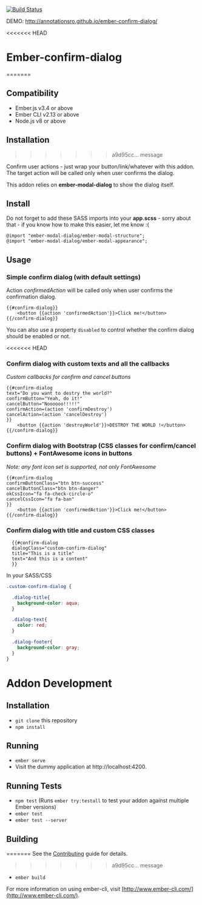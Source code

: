 [![Build Status](https://travis-ci.org/AnnotationSro/ember-confirm-dialog.svg?branch=master)](https://travis-ci.org/AnnotationSro/ember-confirm-dialog)

DEMO: http://annotationsro.github.io/ember-confirm-dialog/

<<<<<<< HEAD
# Ember-confirm-dialog
=======

Compatibility
------------------------------------------------------------------------------

* Ember.js v3.4 or above
* Ember CLI v2.13 or above
* Node.js v8 or above


Installation
------------------------------------------------------------------------------
>>>>>>> a9d95cc... message

Confirm user actions - just wrap your button/link/whatever with this addon. The target action will be called only when user confirms the dialog.

This addon relies on **ember-modal-dialog** to show the dialog itself.

## Install

Do not forget to add these SASS imports into your **app.scss** - sorry about that - if you know how to make this easier, let me know :(
```
@import "ember-modal-dialog/ember-modal-structure";
@import "ember-modal-dialog/ember-modal-appearance";
```

## Usage

### Simple confirm dialog (with default settings)

  Action _confirmedAction_ will be called only when user confirms the confirmation dialog.

  ```
  {{#confirm-dialog}}
      <button {{action 'confirmedAction'}}>Click me!</button>
  {{/confirm-dialog}}
  ```

 You can also use a property `disabled` to control whether the confirm dialog should be enabled or not.

<<<<<<< HEAD
### Confirm dialog with custom texts and all the callbacks

  _Custom callbacks for confirm and cancel buttons_

  ```
  {{#confirm-dialog
  text="Do you want to destry the world?"
  confirmButton="Yeah, do it!"
  cancelButton="Noooooo!!!!!"
  confirmAction=(action 'confirmDestroy')
  cancelAction=(action 'cancelDestroy')
  }}
      <button {{action 'destroyWorld'}}>DESTROY THE WORLD !</button>
  {{/confirm-dialog}}
  ```
### Confirm dialog with Bootstrap (CSS classes for confirm/cancel buttons) + FontAwesome icons in buttons

_Note: any font icon set is supported, not only FontAwesome_

  ```
  {{#confirm-dialog
  confirmButtonClass="btn btn-success"
  cancelButtonClass="btn btn-danger"
  okCssIcon="fa fa-check-circle-o"
  cancelCssIcon="fa fa-ban"
  }}
      <button {{action 'confirmedAction'}}>Click me!</button>
  {{/confirm-dialog}}
  ```

### Confirm dialog with title and custom CSS classes

```
  {{#confirm-dialog
  dialogClass="custom-confirm-dialog"
  title="This is a title"
  text="And this is a content"
  }}
```
In your SASS/CSS
```css
.custom-confirm-dialog {

  .dialog-title{
    background-color: aqua;
  }

  .dialog-text{
    color: red;
  }

  .dialog-footer{
    background-color: gray;
  }
}
```
# Addon Development

## Installation

* `git clone` this repository
* `npm install`

## Running

* `ember serve`
* Visit the dummy application at http://localhost:4200.

## Running Tests

* `npm test` (Runs `ember try:testall` to test your addon against multiple Ember versions)
* `ember test`
* `ember test --server`

## Building
=======
See the [Contributing](CONTRIBUTING.md) guide for details.

>>>>>>> a9d95cc... message

* `ember build`

For more information on using ember-cli, visit [http://www.ember-cli.com/](http://www.ember-cli.com/).

